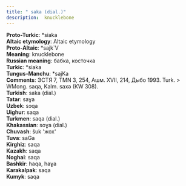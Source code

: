 ```yaml
---
title: " saka (dial.)"
description:  knucklebone
---
```


<strong>Proto-Turkic</strong>:  *siaka<br>
<strong>Altaic etymology</strong>:  Altaic etymology<br>
<strong> Proto-Altaic</strong>:  *sajk`V<br>
<strong>Meaning</strong>:  knucklebone<br>
<strong>Russian meaning</strong>:  бабка, косточка<br>
<strong>Turkic</strong>:  *siaka<br>
<strong>Tungus-Manchu</strong>:  *sajKa<br>
<strong>Comments</strong>:  ЭСТЯ 7, TMN 3, 254, Ашм. XVII, 214, Дыбо 1993. Turk. > WMong. saqa, Kalm. saxǝ (KW 308).<br>
<strong>Turkish</strong>:  saka (dial.)<br>
<strong>Tatar</strong>:  saɣa<br>
<strong>Uzbek</strong>:  sɔqa<br>
<strong>Uighur</strong>:  saqa<br>
<strong>Turkmen</strong>:  saqa (dial.)<br>
<strong>Khakassian</strong>:  soɣa (dial.)<br>
<strong>Chuvash</strong>:  šuk 'жох'<br>
<strong>Tuva</strong>:  saGa<br>
<strong>Kirghiz</strong>:  saqa<br>
<strong>Kazakh</strong>:  saqa<br>
<strong>Noghai</strong>:  saqa<br>
<strong>Bashkir</strong>:  haqa, haɣa<br>
<strong>Karakalpak</strong>:  saqa<br>
<strong>Kumyk</strong>:  saqa<br>



